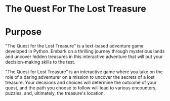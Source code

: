 # The Quest For The Lost Treasure



# Purpose 

"The Quest for the Lost Treasure" is a text-based adventure game developed in Python. Embark on a thrilling journey through mysterious lands and uncover hidden treasures in this interactive adventure that will put your decision-making skills to the test. 

"The Quest for Lost Treasure" is an interactive game where you take on the role of a daring adventurer on a mission to uncover the secrets of a lost treasure. Your decisions and choices will determine the outcome of your quest, and the path you choose to follow will lead to various encounters, puzzles, and, ultimately, the treasure's location.






